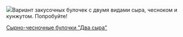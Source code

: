 <!--2025-09-30 09:11:45-->
<div class="yb">
  <div class="rss povarenok"><a href="https://www.povarenok.ru/recipes/show/183123/"><img src="https://www.povarenok.ru/data/cache/2025sep/30/11/3191223_77213-640x480.jpg"></a>Вариант закусочных булочек с двумя видами сыра, чесноком и кунжутом. Попробуйте! <p class="titl"><a href="https://www.povarenok.ru/recipes/show/183123/">Сырно-чесночные булочки "Два сыра"</a></p></div>
</div>
